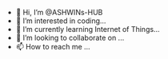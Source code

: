 - 👋 Hi, I’m @ASHWINs-HUB
- 👀 I’m interested in coding...
- 🌱 I’m currently learning Internet of Things...
- 💞️ I’m looking to collaborate on ...
- 📫 How to reach me ...

<!---
ASHWINs-HUB/ASHWINs-HUB is a ✨ special ✨ repository because its `README.md` (this file) appears on your GitHub profile.
You can click the Preview link to take a look at your changes.
--->

